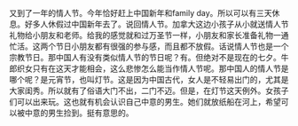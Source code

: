 又到了一年的情人节。今年恰好赶上中国新年和family day。所以可以有三天休息。好多人休假过中国新年去了。说回情人节。加拿大这边小孩子从小就送情人节礼物给小朋友和老师。给我的感觉就和过万圣节一样，小朋友和家长准备礼物一通忙活。这两个节日小朋友都有很强的参与感，而且都不放假。话说情人节也是一个宗教节日。那中国人有没有类似情人节的节日呢？有。但绝对不是现在的七夕。牛郎织女只有在这天才能相会，这么悲惨怎么能当作情人节呢。那中国人的情人节是哪个呢？是元宵节，也叫灯节。这是因为中国古代，女人是不轻易出门的，尤其是大家闺秀。所以就有了俗语大门不出，二门不迈。但是，在灯节这天例外。女孩子们可以出来玩。这也就有机会认识自己中意的男生。她们就放纸船在河上，希望可以被中意的男生捡到。挺有意思的。
